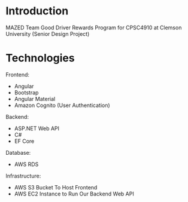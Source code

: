 # Introduction

MAZED Team Good Driver Rewards Program for CPSC4910 at Clemson University (Senior Design Project)

# Technologies

Frontend: 
- Angular
- Bootstrap
- Angular Material
- Amazon Cognito (User Authentication)

Backend: 
- ASP.NET Web API
- C#
- EF Core

Database: 
- AWS RDS

Infrastructure: 
- AWS S3 Bucket To Host Frontend
- AWS EC2 Instance to Run Our Backend Web API

